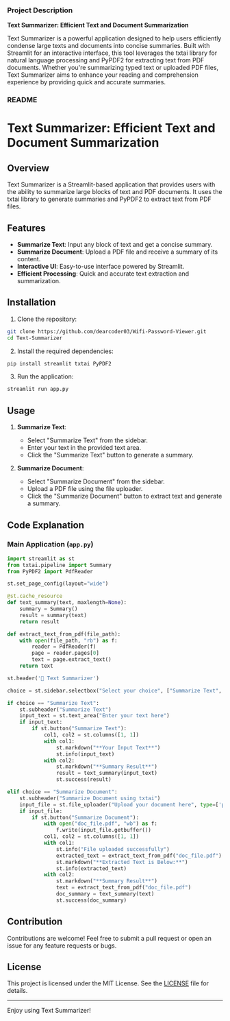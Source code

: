 ### Project Description

**Text Summarizer: Efficient Text and Document Summarization**

Text Summarizer is a powerful application designed to help users efficiently condense large texts and documents into concise summaries. Built with Streamlit for an interactive interface, this tool leverages the txtai library for natural language processing and PyPDF2 for extracting text from PDF documents. Whether you're summarizing typed text or uploaded PDF files, Text Summarizer aims to enhance your reading and comprehension experience by providing quick and accurate summaries.

### README

# Text Summarizer: Efficient Text and Document Summarization

## Overview

Text Summarizer is a Streamlit-based application that provides users with the ability to summarize large blocks of text and PDF documents. It uses the txtai library to generate summaries and PyPDF2 to extract text from PDF files.

## Features

- **Summarize Text**: Input any block of text and get a concise summary.
- **Summarize Document**: Upload a PDF file and receive a summary of its content.
- **Interactive UI**: Easy-to-use interface powered by Streamlit.
- **Efficient Processing**: Quick and accurate text extraction and summarization.

## Installation

1. Clone the repository:

```bash
git clone https://github.com/dearcoder03/Wifi-Password-Viewer.git
cd Text-Summarizer
```

2. Install the required dependencies:

```bash
pip install streamlit txtai PyPDF2
```

3. Run the application:

```bash
streamlit run app.py
```

## Usage

1. **Summarize Text**:
   - Select "Summarize Text" from the sidebar.
   - Enter your text in the provided text area.
   - Click the "Summarize Text" button to generate a summary.

2. **Summarize Document**:
   - Select "Summarize Document" from the sidebar.
   - Upload a PDF file using the file uploader.
   - Click the "Summarize Document" button to extract text and generate a summary.

## Code Explanation

### Main Application (`app.py`)

```python
import streamlit as st
from txtai.pipeline import Summary
from PyPDF2 import PdfReader

st.set_page_config(layout="wide")

@st.cache_resource
def text_summary(text, maxlength=None):
    summary = Summary()
    result = summary(text)
    return result

def extract_text_from_pdf(file_path):
    with open(file_path, "rb") as f:
        reader = PdfReader(f)
        page = reader.pages[0]
        text = page.extract_text()
    return text

st.header('📝 Text Summarizer')

choice = st.sidebar.selectbox("Select your choice", ["Summarize Text", "Summarize Document"])

if choice == "Summarize Text":
    st.subheader("Summarize Text")
    input_text = st.text_area("Enter your text here")
    if input_text:
        if st.button("Summarize Text"):
            col1, col2 = st.columns([1, 1])
            with col1:
                st.markdown("**Your Input Text**")
                st.info(input_text)
            with col2:
                st.markdown("**Summary Result**")
                result = text_summary(input_text)
                st.success(result)

elif choice == "Summarize Document":
    st.subheader("Summarize Document using txtai")
    input_file = st.file_uploader("Upload your document here", type=['pdf'])
    if input_file:
        if st.button("Summarize Document"):
            with open("doc_file.pdf", "wb") as f:
                f.write(input_file.getbuffer())
            col1, col2 = st.columns([1, 1])
            with col1:
                st.info("File uploaded successfully")
                extracted_text = extract_text_from_pdf("doc_file.pdf")
                st.markdown("**Extracted Text is Below:**")
                st.info(extracted_text)
            with col2:
                st.markdown("**Summary Result**")
                text = extract_text_from_pdf("doc_file.pdf")
                doc_summary = text_summary(text)
                st.success(doc_summary)
```

## Contribution

Contributions are welcome! Feel free to submit a pull request or open an issue for any feature requests or bugs.

## License

This project is licensed under the MIT License. See the [LICENSE](LICENSE) file for details.

---

Enjoy using Text Summarizer!
